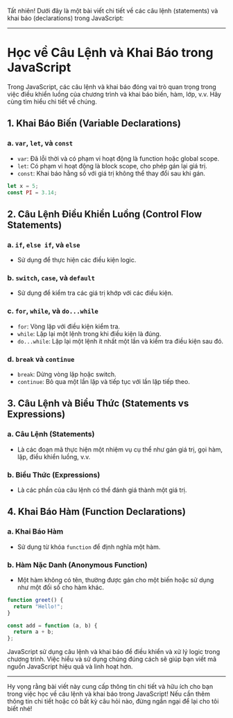 Tất nhiên! Dưới đây là một bài viết chi tiết về các câu lệnh (statements) và khai báo (declarations) trong JavaScript:

---

# Học về Câu Lệnh và Khai Báo trong JavaScript

Trong JavaScript, các câu lệnh và khai báo đóng vai trò quan trọng trong việc điều khiển luồng của chương trình và khai báo biến, hàm, lớp, v.v. Hãy cùng tìm hiểu chi tiết về chúng.

## 1. Khai Báo Biến (Variable Declarations)

### a. `var`, `let`, và `const`

- `var`: Đã lỗi thời và có phạm vi hoạt động là function hoặc global scope.
- `let`: Có phạm vi hoạt động là block scope, cho phép gán lại giá trị.
- `const`: Khai báo hằng số với giá trị không thể thay đổi sau khi gán.

```javascript
let x = 5;
const PI = 3.14;
```

## 2. Câu Lệnh Điều Khiển Luồng (Control Flow Statements)

### a. `if`, `else if`, và `else`

- Sử dụng để thực hiện các điều kiện logic.

### b. `switch`, `case`, và `default`

- Sử dụng để kiểm tra các giá trị khớp với các điều kiện.

### c. `for`, `while`, và `do...while`

- `for`: Vòng lặp với điều kiện kiểm tra.
- `while`: Lặp lại một lệnh trong khi điều kiện là đúng.
- `do...while`: Lặp lại một lệnh ít nhất một lần và kiểm tra điều kiện sau đó.

### d. `break` và `continue`

- `break`: Dừng vòng lặp hoặc switch.
- `continue`: Bỏ qua một lần lặp và tiếp tục với lần lặp tiếp theo.

## 3. Câu Lệnh và Biểu Thức (Statements vs Expressions)

### a. Câu Lệnh (Statements)

- Là các đoạn mã thực hiện một nhiệm vụ cụ thể như gán giá trị, gọi hàm, lặp, điều khiển luồng, v.v.

### b. Biểu Thức (Expressions)

- Là các phần của câu lệnh có thể đánh giá thành một giá trị.

## 4. Khai Báo Hàm (Function Declarations)

### a. Khai Báo Hàm

- Sử dụng từ khóa `function` để định nghĩa một hàm.

### b. Hàm Nặc Danh (Anonymous Function)

- Một hàm không có tên, thường được gán cho một biến hoặc sử dụng như một đối số cho hàm khác.

```javascript
function greet() {
  return "Hello!";
}

const add = function (a, b) {
  return a + b;
};
```

JavaScript sử dụng câu lệnh và khai báo để điều khiển và xử lý logic trong chương trình. Việc hiểu và sử dụng chúng đúng cách sẽ giúp bạn viết mã nguồn JavaScript hiệu quả và linh hoạt hơn.

---

Hy vọng rằng bài viết này cung cấp thông tin chi tiết và hữu ích cho bạn trong việc học về câu lệnh và khai báo trong JavaScript! Nếu cần thêm thông tin chi tiết hoặc có bất kỳ câu hỏi nào, đừng ngần ngại để lại cho tôi biết nhé!
